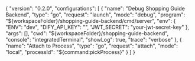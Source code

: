 {
    "version": "0.2.0",
    "configurations": [
        {
            "name": "Debug Shopping Guide Backend",
            "type": "go",
            "request": "launch",
            "mode": "debug",
            "program": "${workspaceFolder}/shopping-guide-backend/cmd/server",
            "env": {
                "ENV": "dev",
                "DIFY_API_KEY": "",
                "JWT_SECRET": "your-jwt-secret-key"
            },
            "args": [],
            "cwd": "${workspaceFolder}/shopping-guide-backend",
            "console": "integratedTerminal",
            "showLog": true,
            "trace": "verbose"
        },
        {
            "name": "Attach to Process",
            "type": "go",
            "request": "attach",
            "mode": "local",
            "processId": "${command:pickProcess}"
        }
    ]
}

